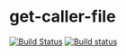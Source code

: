 # get-caller-file

[![Build Status](https://travis-ci.org/ember-cli/ember-cli.svg?branch=master)](https://travis-ci.org/ember-cli/ember-cli)
[![Build status](https://ci.appveyor.com/api/projects/status/ol2q94g1932cy14a/branch/master?svg=true)](https://ci.appveyor.com/project/embercli/get-caller-file/branch/master)
